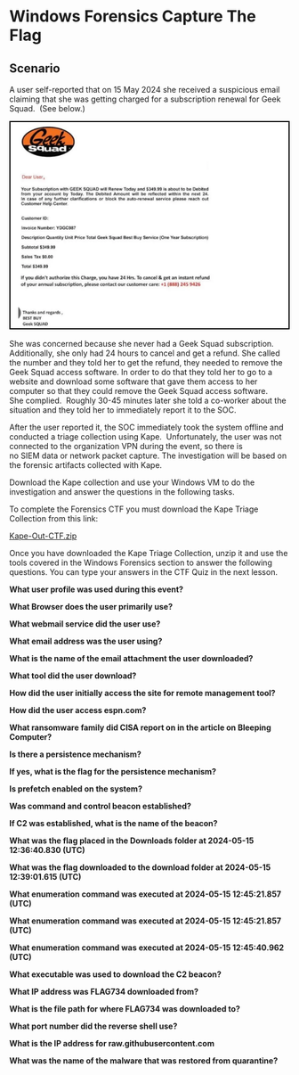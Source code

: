 # Windows Forensics Capture The Flag

## Scenario

A user self-reported that on 15 May 2024 she received a suspicious email claiming that she was getting charged for a subscription renewal for Geek Squad.  (See below.)

![image.png](image2.webp)

She was concerned because she never had a Geek Squad subscription. Additionally, she only had 24 hours to cancel and get a refund. She called the number and they told her to get the refund, they needed to remove the Geek Squad access software. In order to do that they told her to go to a website and download some software that gave them access to her computer so that they could remove the Geek Squad access software.    She complied.  Roughly 30-45 minutes later she told a co-worker about the situation and they told her to immediately report it to the SOC.

After the user reported it, the SOC immediately took the system offline and conducted a triage collection using Kape.  Unfortunately, the user was not connected to the organization VPN during the event, so there is no SIEM data or network packet capture. The investigation will be based on the forensic artifacts collected with Kape.

Download the Kape collection and use your Windows VM to do the investigation and answer the questions in the following tasks.

To complete the Forensics CTF you must download the Kape Triage Collection from this link:

[Kape-Out-CTF.zip](Kape-Out-CTF.zip)

Once you have downloaded the Kape Triage Collection, unzip it and use the tools covered in the Windows Forensics section to answer the following questions. You can type your answers in the CTF Quiz in the next lesson.

**What user profile was used during this event?**

**What Browser does the user primarily use?**

**What webmail service did the user use?**

**What email address was the user using?**

**What is the name of the email attachment the user downloaded?**

**What tool did the user download?**

**How did the user initially access the site for remote management tool?**

**How did the user access espn.com?**

**What ransomware family did CISA report on in the article on Bleeping Computer?**

**Is there a persistence mechanism?**

**If yes, what is the flag for the persistence mechanism?**

**Is prefetch enabled on the system?**

**Was command and control beacon established?**

**If C2 was established, what is the name of the beacon?**

**What was the flag placed in the Downloads folder at 2024-05-15 12:36:40.830 (UTC)**

**What was the flag downloaded to the download folder at 2024-05-15 12:39:01.615 (UTC)**

**What enumeration command was executed at 2024-05-15 12:45:21.857 (UTC)**

**What enumeration command was executed at 2024-05-15 12:45:21.857 (UTC)**

**What enumeration command was executed at 2024-05-15 12:45:40.962 (UTC)**

**What executable was used to download the C2 beacon?**

**What IP address was FLAG734 downloaded from?**

**What is the file path for where FLAG734 was downloaded to?**

**What port number did the reverse shell use?**

**What is the IP address for raw.githubusercontent.com**

**What was the name of the malware that was restored from quarantine?**